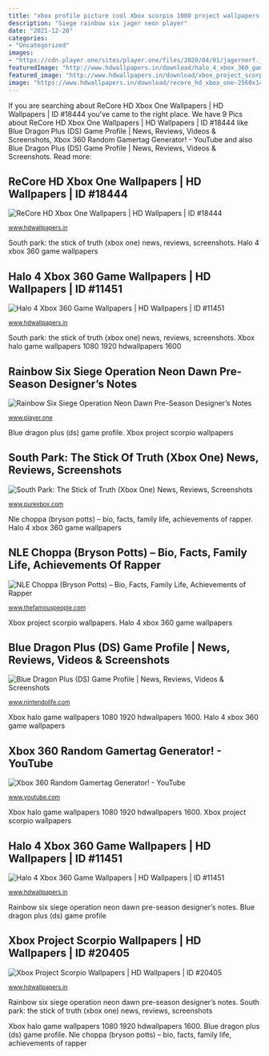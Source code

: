 ```yaml
---
title: "xbox profile picture cool Xbox scorpio 1080 project wallpapers 1920 microsoft 1600 e3 hdwallpapers"
description: "Siege rainbow six jager neon player"
date: "2021-12-20"
categories:
- "Uncategorized"
images:
- "https://cdn.player.one/sites/player.one/files/2020/04/01/jagernerf.jpg"
featuredImage: "http://www.hdwallpapers.in/download/halo_4_xbox_360_game-1920x1080.jpg"
featured_image: "http://www.hdwallpapers.in/download/xbox_project_scorpio-1920x1080.jpg"
image: "https://www.hdwallpapers.in/download/recore_hd_xbox_one-2560x1440.jpg"
---
```


If you are searching about ReCore HD Xbox One Wallpapers | HD Wallpapers | ID #18444 you've came to the right place. We have 9 Pics about ReCore HD Xbox One Wallpapers | HD Wallpapers | ID #18444 like Blue Dragon Plus (DS) Game Profile | News, Reviews, Videos &amp; Screenshots, Xbox 360 Random Gamertag Generator! - YouTube and also Blue Dragon Plus (DS) Game Profile | News, Reviews, Videos &amp; Screenshots. Read more:

## ReCore HD Xbox One Wallpapers | HD Wallpapers | ID #18444

![ReCore HD Xbox One Wallpapers | HD Wallpapers | ID #18444](https://www.hdwallpapers.in/download/recore_hd_xbox_one-2560x1440.jpg "Xbox halo 360 game wallpapers 1080 1920 1280 hdwallpapers")

<small>www.hdwallpapers.in</small>

South park: the stick of truth (xbox one) news, reviews, screenshots. Halo 4 xbox 360 game wallpapers

## Halo 4 Xbox 360 Game Wallpapers | HD Wallpapers | ID #11451

![Halo 4 Xbox 360 Game Wallpapers | HD Wallpapers | ID #11451](http://www.hdwallpapers.in/download/halo_4_xbox_360_game-1920x1080.jpg "Xbox scorpio 1080 project wallpapers 1920 microsoft 1600 e3 hdwallpapers")

<small>www.hdwallpapers.in</small>

South park: the stick of truth (xbox one) news, reviews, screenshots. Xbox halo game wallpapers 1080 1920 hdwallpapers 1600

## Rainbow Six Siege Operation Neon Dawn Pre-Season Designer’s Notes

![Rainbow Six Siege Operation Neon Dawn Pre-Season Designer’s Notes](https://cdn.player.one/sites/player.one/files/2020/04/01/jagernerf.jpg "Xbox scorpio 1080 project wallpapers 1920 microsoft 1600 e3 hdwallpapers")

<small>www.player.one</small>

Blue dragon plus (ds) game profile. Xbox project scorpio wallpapers

## South Park: The Stick Of Truth (Xbox One) News, Reviews, Screenshots

![South Park: The Stick of Truth (Xbox One) News, Reviews, Screenshots](https://images.purexbox.com/3e65248928a7d/1280x720.jpg "Xbox project scorpio wallpapers")

<small>www.purexbox.com</small>

Nle choppa (bryson potts) – bio, facts, family life, achievements of rapper. Halo 4 xbox 360 game wallpapers

## NLE Choppa (Bryson Potts) – Bio, Facts, Family Life, Achievements Of Rapper

![NLE Choppa (Bryson Potts) – Bio, Facts, Family Life, Achievements of Rapper](https://www.thefamouspeople.com/profiles/images/og-nle-choppa-45017.jpg "Nle choppa rapper")

<small>www.thefamouspeople.com</small>

Xbox project scorpio wallpapers. Halo 4 xbox 360 game wallpapers

## Blue Dragon Plus (DS) Game Profile | News, Reviews, Videos &amp; Screenshots

![Blue Dragon Plus (DS) Game Profile | News, Reviews, Videos &amp; Screenshots](http://images.nintendolife.com/a9fd2a01a46a9/1280x720.jpg "Xbox halo game wallpapers 1080 1920 hdwallpapers 1600")

<small>www.nintendolife.com</small>

Xbox halo game wallpapers 1080 1920 hdwallpapers 1600. Halo 4 xbox 360 game wallpapers

## Xbox 360 Random Gamertag Generator! - YouTube

![Xbox 360 Random Gamertag Generator! - YouTube](http://i1.ytimg.com/vi/v5id8K1bQ-s/maxresdefault.jpg "South park: the stick of truth (xbox one) news, reviews, screenshots")

<small>www.youtube.com</small>

Xbox halo game wallpapers 1080 1920 hdwallpapers 1600. Xbox project scorpio wallpapers

## Halo 4 Xbox 360 Game Wallpapers | HD Wallpapers | ID #11451

![Halo 4 Xbox 360 Game Wallpapers | HD Wallpapers | ID #11451](http://www.hdwallpapers.in/download/halo_4_xbox_360_game-1600x900.jpg "Xbox project scorpio wallpapers")

<small>www.hdwallpapers.in</small>

Rainbow six siege operation neon dawn pre-season designer’s notes. Blue dragon plus (ds) game profile

## Xbox Project Scorpio Wallpapers | HD Wallpapers | ID #20405

![Xbox Project Scorpio Wallpapers | HD Wallpapers | ID #20405](http://www.hdwallpapers.in/download/xbox_project_scorpio-1920x1080.jpg "Nle choppa rapper")

<small>www.hdwallpapers.in</small>

Rainbow six siege operation neon dawn pre-season designer’s notes. South park: the stick of truth (xbox one) news, reviews, screenshots

Xbox halo game wallpapers 1080 1920 hdwallpapers 1600. Blue dragon plus (ds) game profile. Nle choppa (bryson potts) – bio, facts, family life, achievements of rapper
